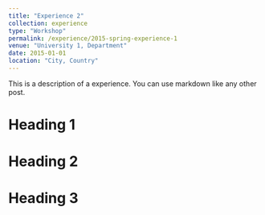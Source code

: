 ```yaml
---
title: "Experience 2"
collection: experience
type: "Workshop"
permalink: /experience/2015-spring-experience-1
venue: "University 1, Department"
date: 2015-01-01
location: "City, Country"
---
```


This is a description of a experience. You can use markdown like any other post.

Heading 1
======

Heading 2
======

Heading 3
======
